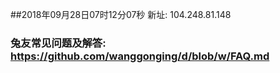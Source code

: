 ##2018年09月28日07时12分07秒 新址: 104.248.81.148
### 兔友常见问题及解答: https://github.com/wanggonging/d/blob/w/FAQ.md
